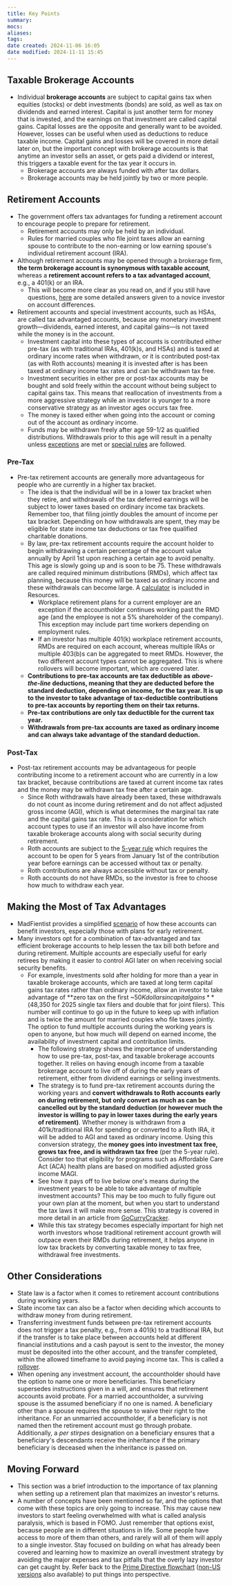 ```yaml
---
title: Key Points
summary: 
mocs: 
aliases: 
tags: 
date created: 2024-11-06 16:05
date modified: 2024-11-11 15:45
---
```

## Taxable Brokerage Accounts
- Individual **brokerage accounts** are subject to capital gains tax when equities (stocks) or debt investments (bonds) are sold, as well as tax on dividends and earned interest. Capital is just another term for money that is invested, and the earnings on that investment are called capital gains. Capital losses are the opposite and generally want to be avoided. However, losses can be useful when used as deductions to reduce taxable income. Capital gains and losses will be covered in more detail later on, but the important concept with brokerage accounts is that anytime an investor sells an asset, or gets paid a dividend or interest, this triggers a taxable event for the tax year it occurs in.
	- Brokerage accounts are always funded with after tax dollars.
	- Brokerage accounts may be held jointly by two or more people.
## Retirement Accounts
- The government offers tax advantages for funding a retirement account to encourage people to prepare for retirement.
	- Retirement accounts may only be held by an individual.
	- Rules for married couples who file joint taxes allow an earning spouse to contribute to the non-earning or low earning spouse's individual retirement account (IRA). 
- Although retirement accounts may be opened through a brokerage firm, **the term brokerage account is synonymous with taxable account**, whereas a **retirement account refers to a tax advantaged account**, e.g., a 401(k) or an IRA.
	- This will become more clear as you read on, and if you still have questions, [here](https://www.reddit.com/r/investing/comments/1f01m26/any_different_between_a_individual_brokerage/) are some detailed answers given to a novice investor on account differences.
- Retirement accounts and special investment accounts, such as HSAs, are called tax advantaged accounts, because any monetary investment growth—dividends, earned interest, and capital gains—is not taxed while the money is in the account.
	- Investment capital into these types of accounts is contributed either pre-tax (as with traditional IRAs, 401(k)s, and HSAs) and is taxed at ordinary income rates when withdrawn, or it is contributed post-tax (as with Roth accounts) meaning it is invested after is has been taxed at ordinary income tax rates and can be withdrawn tax free.
	- Investment securities in either pre or post-tax accounts may be bought and sold freely within the account without being subject to capital gains tax. This means that reallocation of investments from a more aggressive strategy while an investor is younger to a more conservative strategy as an investor ages occurs tax free.
	- The money is taxed either when going into the account or coming out of the account as ordinary income. 
	- Funds may be withdrawn freely after age 59-1/2 as qualified distributions. Withdrawals prior to this age will result in a penalty unless [exceptions](https://www.investopedia.com/articles/retirement/02/111202.asp) are met or [special rules](withdrawals.md)<!-- #internal_link link --> are followed.
### Pre-Tax
- Pre-tax retirement accounts are generally more advantageous for people who are currently in a higher tax bracket.
	- The idea is that the individual will be in a lower tax bracket when they retire, and withdrawals of the tax deferred earnings will be subject to lower taxes based on ordinary income tax brackets. Remember too, that filing jointly doubles the amount of income per tax bracket. Depending on how withdrawals are spent, they may be eligible for state income tax deductions or tax free qualified charitable donations.
	- By law, pre-tax retirement accounts require the account holder to begin withdrawing a certain percentage of the account value annually by April 1st upon reaching a certain age to avoid penalty. This age is slowly going up and is soon to be 75. These withdrawals are called required minimum distributions (RMDs), which affect tax planning, because this money will be taxed as ordinary income and these withdrawals can become large. A [calculator](../resources/tools.md#required-minimum-distributions-rmds)<!-- #internal_anchor_link --> is included in Resources.
		- Workplace retirement plans for a current employer are an exception if the accountholder continues working past the RMD age (and the employee is not a 5% shareholder of the company). This exception may include part time workers depending on employment rules.
		- If an investor has multiple 401(k) workplace retirement accounts, RMDs are required on each account, whereas multiple IRAs or multiple 403(b)s can be aggregated to meet RMDs. However, the two different account types cannot be aggregated. This is where rollovers will become important, which are covered later. 
	- **Contributions to pre-tax accounts are tax deductible as *above-the-line* deductions, meaning that they are deducted before the standard deduction, depending on income, for the tax year. It is up to the investor to take advantage of tax-deductible contributions to pre-tax accounts by reporting them on their tax returns.**
	- **Pre-tax contributions are only tax deductible for the current tax year.**
	- **Withdrawals from pre-tax accounts are taxed as ordinary income and can always take advantage of the standard deduction.**
### Post-Tax
- Post-tax retirement accounts may be advantageous for people contributing income to a retirement account who are currently in a low tax bracket, because contributions are taxed at current income tax rates and the money may be withdrawn tax free after a certain age. 
	- Since Roth withdrawals have already been taxed, these withdrawals do not count as income during retirement and do not affect adjusted gross income (AGI), which is what determines the marginal tax rate and the capital gains tax rate. This is a consideration for which account types to use if an investor will also have income from taxable brokerage accounts along with social security during retirement.
	- Roth accounts are subject to the [5-year rule](https://www.fidelity.com/learning-center/personal-finance/retirement/roth-ira-5-year-rule) which requires the account to be open for 5 years from January 1st of the contribution year before earnings can be accessed without tax or penalty.
	- Roth contributions are always accessible without tax or penalty.
	- Roth accounts do not have RMDs, so the investor is free to choose how much to withdraw each year.
## Making the Most of Tax Advantages
- MadFientist provides a simplified [scenario](https://www.madfientist.com/retire-even-earlier/) of how these accounts can benefit investors, especially those with plans for early retirement.
- Many investors opt for a combination of tax-advantaged and tax efficient brokerage accounts to help lessen the tax bill both before and during retirement. Multiple accounts are especially useful for early retirees by making it easier to control AGI later on when receiving social security benefits.
	- For example, investments sold after holding for more than a year in taxable brokerage accounts, which are taxed at long term capital gains tax rates rather than ordinary income, allow an investor to take advantage of **zero tax on the first ~$50K dollars in capital gains** ($48,350 for 2025 single tax filers and double that for joint filers). This number will continue to go up in the future to keep up with inflation and is twice the amount for married couples who file taxes jointly. The option to fund multiple accounts during the working years is open to anyone, but how much will depend on earned income, the availability of investment capital and contribution limits.
		- The following strategy shows the importance of understanding how to use pre-tax, post-tax, and taxable brokerage accounts together. It relies on having enough income from a taxable brokerage account to live off of during the early years of retirement, either from dividend earnings or selling investments.
		- The strategy is to fund pre-tax retirement accounts during the working years and **convert withdrawals to Roth accounts early on during retirement, but only convert as much as can be cancelled out by the standard deduction (or however much the investor is willing to pay in lower taxes during the early years of retirement)**. Whether money is withdrawn from a 401k/traditional IRA for spending or converted to a Roth IRA, it will be added to AGI and taxed as ordinary income. Using this conversion strategy, the **money goes into investment tax free, grows tax free, and is withdrawn tax free** (per the 5-year rule). Consider too that eligibility for programs such as Affordable Care Act (ACA) health plans are based on modified adjusted gross income MAGI<!-- #update_with_instant_preview -->.
		- See how it pays off to live below one's means during the investment years to be able to take advantage of multiple investment accounts? This may be too much to fully figure out your own plan at the moment, but when you start to understand the tax laws it will make more sense. This strategy is covered in more detail in an article from [GoCurryCracker](https://www.gocurrycracker.com/never-pay-taxes-again/).
		- While this tax strategy becomes especially important for high net worth investors whose traditional retirement account growth will outpace even their RMDs during retirement, it helps anyone in low tax brackets by converting taxable money to tax free, withdrawal free investments.
## Other Considerations
- State law is a factor when it comes to retirement account contributions during working years.
- State income tax can also be a factor when deciding which accounts to withdraw money from during retirement.
- Transferring investment funds between pre-tax retirement accounts does not trigger a tax penalty, e.g., from a 401(k) to a traditional IRA, but if the transfer is to take place between accounts held at different financial institutions and a cash payout is sent to the investor, the money must be deposited into the other account, and the transfer completed, within the allowed timeframe to avoid paying income tax. This is called a [rollover](rollovers-conversions.md)<!-- #internal_link -->.
- When opening any investment account, the accountholder should have the option to name one or more beneficiaries. This beneficiary supersedes instructions given in a will, and ensures that retirement accounts avoid probate. For a married accountholder, a surviving spouse is the assumed beneficiary if no one is named. A beneficiary other than a spouse requires the spouse to waive their right to the inheritance. For an unmarried accountholder, if a beneficiary is not named then the retirement account must go through probate. Additionally, a *per stirpes* designation on a beneficiary ensures that a beneficiary's descendants receive the inheritance if the primary beneficiary is deceased when the inheritance is passed on.
## Moving Forward
- This section was a brief introduction to the importance of tax planning when setting up a retirement plan that maximizes an investor's returns.
- A number of concepts have been mentioned so far, and the options that come with these topics are only going to increase. This may cause new investors to start feeling overwhelmed with what is called analysis paralysis, which is based in FOMO. Just remember that options exist, because people are in different situations in life. Some people have access to more of them than others, and rarely will all of them will apply to a single investor. Stay focused on building on what has already been covered and learning how to maximize an overall investment strategy by avoiding the major expenses and tax pitfalls that the overly lazy investor can get caught by. Refer back to the [Prime Directive flowchart](https://i.imgur.com/lSoUQr2.jpeg) ([non-US versions](https://www.reddit.com/r/personalfinance/wiki/commontopics/#wiki_graphical_version) also available) to put things into perspective.

